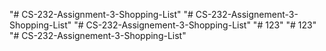 "# CS-232-Assignment-3-Shopping-List" 
"# CS-232-Assignement-3-Shopping-List" 
"# CS-232-Assignement-3-Shopping-List" 
"# 123" 
"# 123" 
"# CS-232-Assignement-3-Shopping-List" 
